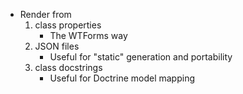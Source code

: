- Render from 
    1. class properties
        - The WTForms way
    2. JSON files
        - Useful for "static" generation and portability 
    3. class docstrings
        - Useful for Doctrine model mapping